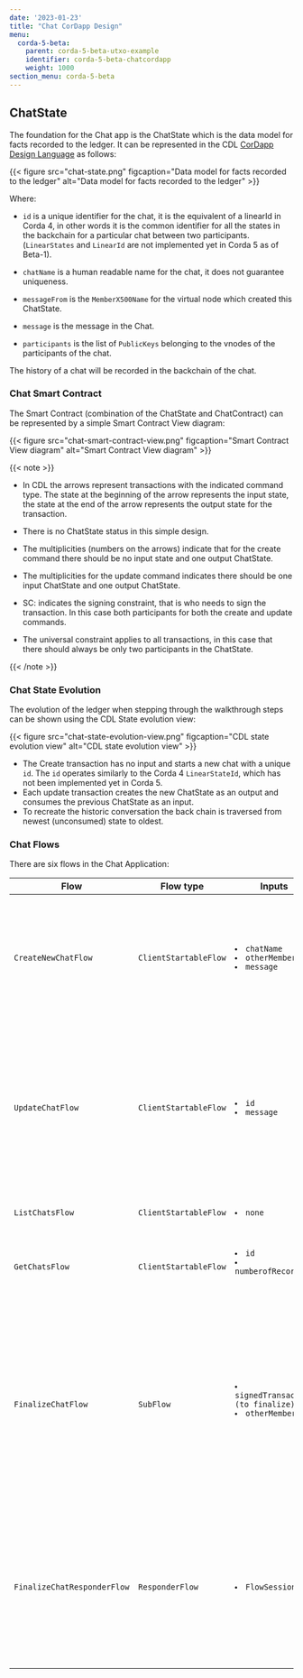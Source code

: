 ```yaml
---
date: '2023-01-23'
title: "Chat CorDapp Design"
menu:
  corda-5-beta:
    parent: corda-5-beta-utxo-example
    identifier: corda-5-beta-chatcordapp
    weight: 1000
section_menu: corda-5-beta
---
```


## ChatState

The foundation for the Chat app is the ChatState which is the data model for facts recorded to the ledger. It can be represented in the CDL [CorDapp Design Language](../../../../../../../en/tools/cdl/cdl-overview.md) as follows:

{{< figure src="chat-state.png" figcaption="Data model for facts recorded to the ledger" alt="Data model for facts recorded to the ledger" >}}

Where:

* `id` is a unique identifier for the chat, it is the equivalent of a linearId in Corda 4, in other words it is the common identifier for all the states in the backchain for a particular chat between two participants. (`LinearStates` and `LinearId` are not implemented yet in Corda 5 as of Beta-1).

* `chatName` is a human readable name for the chat, it does not guarantee uniqueness.

* `messageFrom` is the `MemberX500Name` for the virtual node which created this ChatState.

* `message` is the message in the Chat.

* `participants` is the list of `PublicKeys` belonging to the vnodes of the participants of the chat.

The history of a chat will be recorded in the backchain of the chat.

### Chat Smart Contract

The Smart Contract (combination of the ChatState and ChatContract) can be represented by a simple Smart Contract View diagram:

{{< figure src="chat-smart-contract-view.png" figcaption="Smart Contract View diagram" alt="Smart Contract View diagram" >}}

 {{< note >}}

* In CDL the arrows represent transactions with the indicated command type. The state at the beginning of the arrow represents the input state, the state at the end of the arrow represents the output state for the transaction.
* There is no ChatState status in this simple design.

* The multiplicities (numbers on the arrows) indicate that for the create command there should be no input state and one output ChatState.

* The multiplicities for the update command indicates there should be one input ChatState and one output ChatState.

* SC: indicates the signing constraint, that is who needs to sign the transaction. In this case both participants for both the create and update commands.

* The universal constraint applies to all transactions, in this case that there should always be only two  participants in the ChatState.

 {{< /note >}}

### Chat State Evolution

The evolution of the ledger when stepping through the walkthrough steps can be shown using the CDL State evolution view:

{{< figure src="chat-state-evolution-view.png" figcaption="CDL state evolution view" alt="CDL state evolution view" >}}

* The Create transaction has no input and starts a new chat with a unique `id`. The `id` operates similarly to the Corda 4  `LinearStateId`, which has not been implemented yet in Corda 5.
* Each update transaction creates the new ChatState as an output and consumes the previous ChatState as an input.
* To recreate the historic conversation the back chain is traversed from newest (unconsumed) state to oldest.

### Chat Flows

There are six flows in the Chat Application:

<table>
<col style="width:20%">
<col style="width:15%">
<col style="width:15%">
<col style="width:50%">
<thead>
<tr>
<th>Flow</th>
<th>Flow type</th>
<th>Inputs</th>
<th>Action</th>
</tr>
</thead>
<tbody>
<tr>
<td><code>CreateNewChatFlow </code></td>
<td><code>ClientStartableFlow </code></td>
<td><code><li>chatName</li><li>otherMember</li><li>message</li></code></td>
<td> <li>Forms a draft transaction using the transaction builder, which creates a new ChatState with the details provided.</li> <li> Signs the draft transaction with the VNodes first Ledger Key.</li><li> Calls <code>FinalizeChatSubFlow</code> which finalizes the transaction.</li></td>
</tr>
<tr>
<td><code>UpdateChatFlow </code></td>
<td><code>ClientStartableFlow </code></td>
<td><code> <li>id</li><li>message</li> </code></td>
<td> <li>Locates the last message in the backchain for the given <code>id</code>.</li><li> Creates a draft transaction which consumes the last message in the chain and creates a new ChatState with the latest message.</li> <li>Signs the draft transaction with the vnodes first Ledger Key.</li><li> Calls <code>FinalizeChatSubFlow</code> which finalises the transaction.</li></td>
</tr>
<tr>
<td><code>ListChatsFlow </code></a></td>
<td><code>ClientStartableFlow </code></td>
<td><code><li>none</li></code></td>
<td><li>Calls <code>FinalizeChatSubFlow</code> which finalises the transaction.</li></td>
</tr>
<tr>
<td><code>GetChatsFlow </code></td>
<td><code>ClientStartableFlow </code></td>
<td><code><li>id</li><li>numberofRecords</li> </code></td>
<td><li>Reads the backchain to a depth of <code>numberOfRecords</code> for a given <code>id</code>.</li><li> Returns the list of messages together with who sent them.</li></td>
</tr>
<tr>
<td><code>FinalizeChatFlow </code></td>
<td><code>SubFlow </code></td>
<td><code><li>signedTransaction (to finalize)</li><li>otherMember</li> </code></td>
<td><li>The common subflow used by both by both <code>CreateNewChatFlow</code> and <code>UpdateChatFlow</code>.</li><li> This removes the need to duplicate the responder code.<li> Sets up a session with the <code>FinalizeChatResponderFlow</code> and calls the <code>finality()</code> function <code>finality()/ receiveFinality(</code> functions, collects required signatures, notarises the transaction, and stores the finalized transaction to the respective vaults.</li></td>
</tr>
<tr>
<td><code>FinalizeChatResponderFlow</code></td>
<td><code>ResponderFlow </code></td>
<td><code><li>FlowSession</li></code></td>
<td><li>Runs the <code>receiveFinality()</code> function which performs the responder side of the finality() function.<code>ReceiveFinality()</code> takes a Lambda verifier which runs validations on the transactions.</li><li> The validator checks for banned words and checks that the message comes from the same party as the <code>messageFrom</code> field.</li></td>
</tr>
</tbody>
</table>


